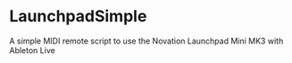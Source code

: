 # LaunchpadSimple
A simple MIDI remote script to use the Novation Launchpad Mini MK3 with Ableton Live
